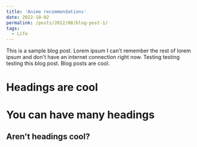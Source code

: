 ```yaml
---
title: 'Anime recommendations'
date: 2022-10-02
permalink: /posts/2012/08/blog-post-1/
tags:
  - Life
---
```


This is a sample blog post. Lorem ipsum I can't remember the rest of lorem ipsum and don't have an internet connection right now. Testing testing testing this blog post. Blog posts are cool.

Headings are cool
======

You can have many headings
======

Aren't headings cool?
------
